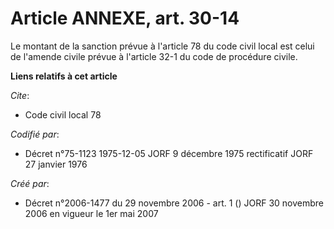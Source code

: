 # Article ANNEXE, art. 30-14

Le montant de la sanction prévue à l'article 78 du code civil local est celui de l'amende civile prévue à l'article 32-1 du
code de procédure civile.

**Liens relatifs à cet article**

_Cite_:

  - Code civil local 78

_Codifié par_:

  - Décret n°75-1123 1975-12-05 JORF 9 décembre 1975 rectificatif JORF 27 janvier 1976

_Créé par_:

  - Décret n°2006-1477 du 29 novembre 2006 - art. 1 () JORF 30 novembre 2006 en vigueur le 1er mai 2007
